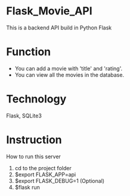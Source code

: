 # Flask_Movie_API
This is a backend API build in Python Flask

# Function
* You can add a movie with 'title' and 'rating'.
* You can view all the movies in the database.

# Technology
Flask, SQLite3

# Instruction
How to run this server
1. cd to the project folder
2. $export FLASK_APP=api
3. $export FLASK_DEBUG=1 (Optional)
4. $flask run
